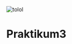 ![tolol](https://user-images.githubusercontent.com/115929351/198880597-5e7ecea4-22c0-444b-bb88-7f549c84f79d.png)
# Praktikum3
